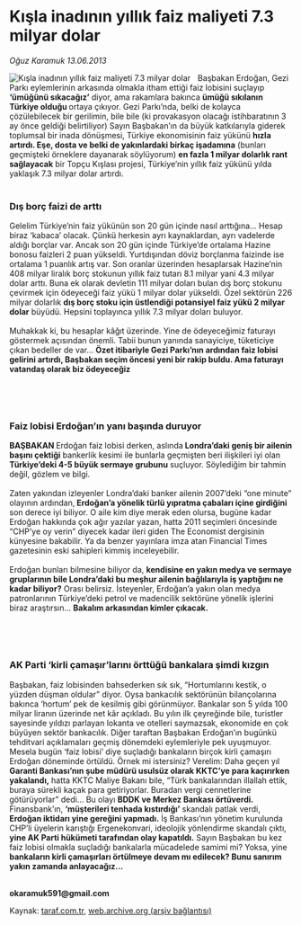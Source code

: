 # Kışla inadının yıllık faiz maliyeti 7.3 milyar dolar

*Oğuz Karamuk 13.06.2013*

<div class="yazi"><img align="left" alt="Kışla inadının yıllık faiz maliyeti 7.3 milyar dolar" border="0" src="http://www.taraf.com.tr/fotoraflar/makaleler/kisla-inadinin-yillik-faiz-maliyeti-7-3-milyar_7975_orijinal.jpg" style="border-right-width:10px; border-color:#FFFFFF"/>Başbakan Erdoğan, Gezi Parkı eylemlerinin arkasında olmakla itham ettiği faiz lobisini suçlayıp<strong> ‘ümüğünü sıkacağız’</strong> diyor, ama rakamlara bakınca <strong>ümüğü sıkılanın Türkiye olduğu </strong>ortaya çıkıyor. Gezi Parkı’nda, belki de kolayca çözülebilecek bir gerilimin, bile bile (ki provakasyon olacağı istihbaratının 3 ay önce geldiği belirtiliyor) Sayın Başbakan’ın da büyük katkılarıyla giderek toplumsal bir inada dönüşmesi, Türkiye ekonomisinin faiz yükünü <strong>hızla artırdı. Eşe, dosta ve belki de yakınlardaki birkaç işadamına</strong> (bunları geçmişteki örneklere dayanarak söylüyorum) <strong>en fazla 1 milyar dolarlık rant sağlayacak</strong> bir Topçu Kışlası projesi, Türkiye’nin yıllık faiz yükünü yılda yaklaşık 7.3 milyar dolar artırdı.<br/><br/>
<h3>Dış borç faizi de arttı</h3>Gelelim Türkiye’nin faiz yükünün son 20 gün içinde nasıl arttığına... Hesap biraz ‘kabaca’ olacak. Çünkü herkesin ayrı kaynaklardan, ayrı vadelerde aldığı borçlar var. Ancak son 20 gün içinde Türkiye’de ortalama Hazine bonosu faizleri 2 puan yükseldi. Yurtdışından döviz borçlanma faizinde ise ortalama 1 puanlık artış var. Son oranlar üzerinden hesaplarsak Hazine’nin 408 milyar liralık borç stokunun yıllık faiz tutarı 8.1 milyar yani 4.3 milyar dolar arttı. Buna ek olarak devletin 111 milyar doları bulan dış borç stokunu çevirmek için ödeyeceği faiz yükü 1 milyar dolar yükseldi. Özel sektörün 226 milyar dolarlık <strong>dış borç stoku için üstlendiği potansiyel faiz yükü 2 milyar dolar</strong> büyüdü. Hepsini toplayınca yıllık 7.3 milyar doları buluyor.<br/><br/>Muhakkak ki, bu hesaplar kâğıt üzerinde. Yine de ödeyeceğimiz faturayı göstermek açısından önemli. Tabii bunun yanında sanayiciye, tüketiciye çıkan bedeller de var... <strong>Özet itibariyle Gezi Parkı’nın ardından faiz lobisi gelirini artırdı, Başbakan seçim öncesi yeni bir rakip buldu. Ama faturayı vatandaş olarak biz ödeyeceğiz<br/></strong><br/>
<h3><br/></h3>
<h3>Faiz lobisi Erdoğan’ın yanı başında duruyor</h3><strong>BAŞBAKAN </strong>Erdoğan faiz lobisi derken, aslında<strong> Londra’daki geniş bir ailenin başını çektiği</strong> bankerlik kesimi ile bunlarla geçmişten beri ilişkileri iyi olan <strong>Türkiye’deki 4-5 büyük sermaye grubunu</strong> suçluyor. Söylediğim bir tahmin değil, gözlem ve bilgi.<br/><br/>Zaten yakından izleyenler Londra’daki banker ailenin 2007’deki “one minute” olayının ardından,<strong> Erdoğan’a yönelik türlü yıpratma çabaları içine girdiğini </strong>son derece iyi biliyor. O aile kim diye merak eden olursa, bugüne kadar Erdoğan hakkında çok ağır yazılar yazan, hatta 2011 seçimleri öncesinde “CHP’ye oy verin” diyecek kadar ileri giden The Economist dergisinin künyesine bakabilir. Ya da benzer yayınlara imza atan Financial Times gazetesinin eski sahipleri kimmiş inceleyebilir.<br/><br/>Erdoğan bunları bilmesine biliyor da, <strong>kendisine en yakın medya ve sermaye gruplarının bile Londra’daki bu meşhur ailenin bağlılarıyla iş yaptığını ne kadar biliyor?</strong> Orası belirsiz. İsteyenler, Erdoğan’a yakın olan medya patronlarının Türkiye’deki petrol ve madencilik sektörüne yönelik işlerini biraz araştırsın... <strong>Bakalım arkasından kimler çıkacak.<br/></strong><br/>
<h3><br/></h3>
<h3>AK Parti ‘kirli çamaşır’larını örttüğü bankalara şimdi kızgın</h3>
<p>Başbakan, faiz lobisinden bahsederken sık sık, “Hortumlarını kestik, o yüzden düşman oldular” diyor. Oysa bankacılık sektörünün bilançolarına bakınca ‘hortum’ pek de kesilmiş gibi görünmüyor. Bankalar son 5 yılda 100 milyar liranın üzerinde net kâr açıkladı. Bu yılın ilk çeyreğinde bile, turistler sayesinde yıldızı parlayan lokanta ve otelleri saymazsak, ekonomide en çok büyüyen sektör bankacılık. Diğer taraftan Başbakan Erdoğan’ın bugünkü tehditvari açıklamaları geçmiş dönemdeki eylemleriyle pek uyuşmuyor. Mesela bugün ‘faiz lobisi’ diye suçladığı bankaların birçok kirli çamaşırı Erdoğan döneminde örtüldü. Örnek mi istersiniz? Verelim: Daha geçen yıl <strong>Garanti Bankası’nın şube müdürü usulsüz olarak KKTC’ye para kaçırırken yakalandı,</strong> hatta KKTC Maliye Bakanı bile, “Türk bankalarından illallah ettik, buraya sürekli kaçak para getiriyorlar. Buradan vergi cennetlerine götürüyorlar” dedi... Bu olayı <strong>BDDK ve Merkez Bankası örtüverdi.</strong> Finansbank’ın, <strong>‘müşterileri tenhada kıstırdığı’</strong> skandalı patlak verdi, <strong>Erdoğan iktidarı yine gereğini yapmadı.</strong> İş Bankası’nın yönetim kurulunda CHP’li üyelerin karıştığı Ergenekonvari, ideolojik yönlendirme skandalı çıktı, <strong>yine AK Parti hükümeti tarafından olay kapatıldı.</strong> Sayın Başbakan bu kez faiz lobisi olmakla suçladığı bankalarla mücadelede samimi mi? Yoksa, yine<strong> bankaların kirli çamaşırları örtülmeye devam mı edilecek? Bunu sanırım yakın zamanda anlayacağız...</strong><br/><br/></p>
<p><strong>okaramuk591@gmail.com</strong></p>
<p></p>
</div>

Kaynak: [taraf.com.tr](http://www.taraf.com.tr:80/oguz-karamuk/makale-kisla-inadinin-yillik-faiz-maliyeti-7-3-milyar.htm), [web.archive.org (arşiv bağlantısı)](http://web.archive.org/web/20130616103957/http://www.taraf.com.tr:80/oguz-karamuk/makale-kisla-inadinin-yillik-faiz-maliyeti-7-3-milyar.htm)
